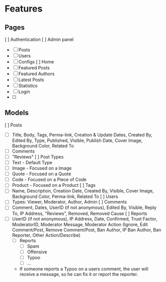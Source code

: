 # Features

## Pages
[ ] Authentication
[ ] Admin panel
  - [ ] Posts
  - [ ] Users
  - [ ] Configs
[ ] Home
  - [ ] Featured Posts
  - [ ] Featured Authors
  - [ ] Latest Posts
  - [ ] Statistics
  - [ ] Login
  - [ ]

## Models
[ ] Posts
  - [ ] Title, Body, Tags, Perma-link, Creation & Update Dates, Created By,
      Edited By, Type, Published, Visible, Publish Date, Cover Image,
      Background Color, Related To
  - [ ] Comments
  - [ ] "Reviews"
[ ] Post Types
  - [ ] Text - Default Type
  - [ ] Image - Focused on a Image
  - [ ] Quote - Focused on a Quote
  - [ ] Code - Focused on a Piece of Code
  - [ ] Product - Focused on a Product
[ ] Tags
  - [ ] Name, Description, Creation Date, Created By, Visible, Cover Image,
        Background Color, Perma-link, Related To
[ ] Users
  - [ ] Types: Viewer, Moderator, Author, Admin
[ ] Comments
  - [ ] Comment, Dates, UserID (if not anonymous), Edited By, Visible,
        Reply To, IP Address, "Reviews", Removed, Removed Cause
[ ] Reports
- [ ] UserID (if not anonymous), IP Address, Date, Confirmed, Trust Factor,
      ModeratorID, Moderator Message, Moderator Action (Ignore, Edit
      Comment/Post, Remove Comment/Post, Ban Author, IP Ban Author, Ban
      Reporter, Other Action/Describe)
  - [ ] Reports
    - [ ] Spam
    - [ ] Offensive
    - [ ] Typoo
    - [ ] ...
  - If someone reports a Typoo on a users comment, the user will receive a
    message, so he can fix it or report the reporter.
